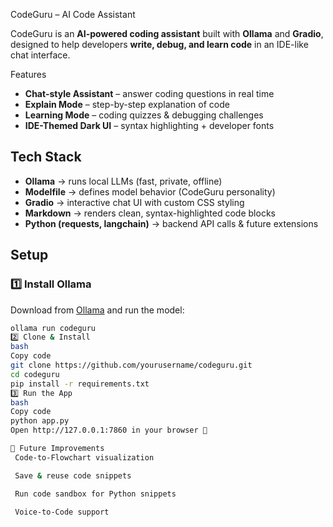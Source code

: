 CodeGuru – AI Code Assistant

CodeGuru is an **AI-powered coding assistant** built with **Ollama** and **Gradio**, designed to help developers **write, debug, and learn code** in an IDE-like chat interface.

 Features
-  **Chat-style Assistant** – answer coding questions in real time  
-  **Explain Mode** – step-by-step explanation of code  
-  **Learning Mode** – coding quizzes & debugging challenges  
-  **IDE-Themed Dark UI** – syntax highlighting + developer fonts  


##  Tech Stack
- **Ollama** → runs local LLMs (fast, private, offline)  
- **Modelfile** → defines model behavior (CodeGuru personality)  
- **Gradio** → interactive chat UI with custom CSS styling  
- **Markdown** → renders clean, syntax-highlighted code blocks  
- **Python (requests, langchain)** → backend API calls & future extensions  


##  Setup

### 1️⃣ Install Ollama
Download from [Ollama](https://ollama.ai) and run the model:
```bash
ollama run codeguru
2️⃣ Clone & Install
bash
Copy code
git clone https://github.com/yourusername/codeguru.git
cd codeguru
pip install -r requirements.txt
3️⃣ Run the App
bash
Copy code
python app.py
Open http://127.0.0.1:7860 in your browser 🎉

📌 Future Improvements
 Code-to-Flowchart visualization

 Save & reuse code snippets

 Run code sandbox for Python snippets

 Voice-to-Code support

